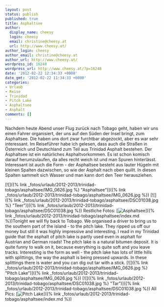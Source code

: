 ```yaml
---
layout: post
status: publish
published: true
title: Asphaltsee
author:
  display_name: cheesy
  login: cheesy
  email: christine@cheesy.at
  url: http://www.cheesy.at/
author_login: cheesy
author_email: christine@cheesy.at
author_url: http://www.cheesy.at/
wordpress_id: 16248
wordpress_url: http://www.cheesy.at/?p=16248
date: '2012-02-22 12:34:33 +0000'
date_gmt: '2012-02-22 11:34:33 +0000'
categories:
- Urlaub
- Reise
- Trinidad
- Pitch Lake
- Asphaltsee
- Asphalt
comments: []
---
```

<!--:de-->Nachdem heute Abend unser Flug zurück nach Tobago geht, haben wir uns einen Fahrer organisiert, der uns auf den Süden der Insel bringt, zum Asphaltsee. Die haben uns dort zwar furchtbar abgezockt, aber es war sehr interessant. Im Reiseführer habe ich gelesen, dass auch die Straßen in Österreich und Deutschland zum Teil aus Trinidad Asphalt bestehen. Der Asphaltsee ist ein natürliches Asphaltvorkommen. Es ist schon komisch darauf herumzulaufen, da alles recht weich ist und man Spuren hinterlässt. Interessant ist auch die Form - der Asphaltsee besteht aus lauter Hügeln mit kleinen Spalten dazwischen, so wie der Asphalt nach oben quillt. In diesen Spalten sammelt sich Wasser und man kann dort den Teer herausziehen.
[![]({% link _fotos/urlaub/2012-2013/trinidad-tobago/asphaltsee/IMG_0626.jpg %} "Asphaltsee")]({% link _fotos/urlaub/2012-2013/trinidad-tobago/asphaltsee/IMG_0626.jpg %})
[![]({% link _fotos/urlaub/2012-2013/trinidad-tobago/asphaltsee/DSC01038.jpg %} "Teer")]({% link _fotos/urlaub/2012-2013/trinidad-tobago/asphaltsee/DSC01038.jpg %})
Restliche Fotos:
[![](http://www.cheesy.at/wp-content/uploads/thumb18.jpg "Asphaltsee")]({% link _fotos/urlaub/2012-2013/trinidad-tobago/asphaltsee/index.md %})<!--:--><!--:en-->Tonight we will fly back to Tobago. We organised a driver to bring us to the southern part of the island - to the pitch lake. They ripped us off our money but still it was highly impressive and interesting. I read in my Trinidad guide that the asphalt of pitch lake is partly used even in asphalt for Austrian and German roads! The pitch lake is a natural bitumen deposit. It is quite funny to walk on it, because everything is quite soft and you leave tracks. Interesting is the form as well - the pitch lake has lots of little hills with splittings, the way the asphalt is being pressed upwards. In these splittings there is water and you can dig out tar with a stick.
[![]({% link _fotos/urlaub/2012-2013/trinidad-tobago/asphaltsee/IMG_0626.jpg %} "Pitch Lake")]({% link _fotos/urlaub/2012-2013/trinidad-tobago/asphaltsee/IMG_0626.jpg %})
[![]({% link _fotos/urlaub/2012-2013/trinidad-tobago/asphaltsee/DSC01038.jpg %} "Tar")]({% link _fotos/urlaub/2012-2013/trinidad-tobago/asphaltsee/DSC01038.jpg %})
All Pics:
[![](http://www.cheesy.at/wp-content/uploads/thumb18.jpg "Pitch Lake")]({% link _fotos/urlaub/2012-2013/trinidad-tobago/asphaltsee/index.md %})<!--:-->
